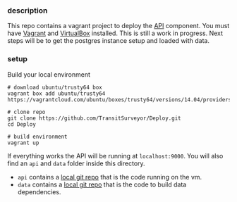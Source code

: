### description

This repo contains a vagrant project to deploy the
[API](https://github.com/TransitSurveyor/API) component. You must have
[Vagrant](https://docs.vagrantup.com/v2/installation/index.html) and
[VirtualBox](https://www.virtualbox.org/wiki/Linux_Downloads) installed.
This is still a work in progress. Next steps will be to get the postgres
instance setup and loaded with data.

### setup

Build your local environment

```
# download ubuntu/trusty64 box
vagrant box add ubuntu/trusty64 https://vagrantcloud.com/ubuntu/boxes/trusty64/versions/14.04/providers/virtualbox.box

# clone repo
git clone https://github.com/TransitSurveyor/Deploy.git
cd Deploy

# build environment
vagrant up
```

If everything works the API will be running at `localhost:9000`. You will also
find an `api` and `data` folder inside this directory.

+ `api` contains a [local git repo](https://github.com/TransitSurveyor/API)
that is the code running on the vm.
+ `data` contains a [local git repo](https://github.com/TransitSurveyor/Data)
that is the code to build data dependencies.
